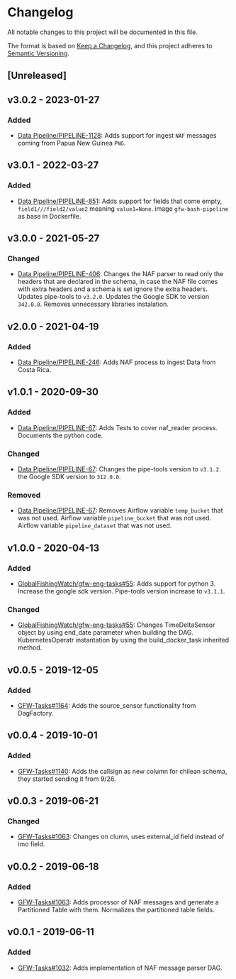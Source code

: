 # Changelog

All notable changes to this project will be documented in this file.

The format is based on [Keep a
Changelog](https://keepachangelog.com/en/1.0.0/), and this project adheres to
[Semantic Versioning](https://semver.org/spec/v2.0.0.html).

## [Unreleased]

## v3.0.2 - 2023-01-27

### Added

* [Data Pipeline/PIPELINE-1128](https://globalfishingwatch.atlassian.net/browse/PIPELINE-1128): Adds
  support for ingest `NAF` messages coming from Papua New Guinea `PNG`.

## v3.0.1 - 2022-03-27

### Added

* [Data Pipeline/PIPELINE-851](https://globalfishingwatch.atlassian.net/browse/PIPELINE-851): Adds
  support for fields that come empty, `field1///field2/value2` meaning `value1=None`.
  image `gfw-bash-pipeline` as base in Dockerfile.

## v3.0.0 - 2021-05-27

### Changed

* [Data Pipeline/PIPELINE-406](https://globalfishingwatch.atlassian.net/browse/PIPELINE-406): Changes
  the NAF parser to read only the headers that are declared in the schema, in
  case the NAF file comes with extra headers and a schema is set ignore the
  extra headers.
  Updates pipe-tools to `v3.2.0`.
  Updates the Google SDK to version `342.0.0`.
  Removes unnecessary libraries instalation.

## v2.0.0 - 2021-04-19

### Added

* [Data Pipeline/PIPELINE-246](https://globalfishingwatch.atlassian.net/browse/PIPELINE-246): Adds
  NAF process to ingest Data from Costa Rica.

## v1.0.1 - 2020-09-30

### Added

* [Data Pipeline/PIPELINE-67](https://globalfishingwatch.atlassian.net/browse/PIPELINE-67): Adds
  Tests to cover naf_reader process.
  Documents the python code.

### Changed

* [Data Pipeline/PIPELINE-67](https://globalfishingwatch.atlassian.net/browse/PIPELINE-67): Changes
  the pipe-tools version to `v3.1.2`.
  the Google SDK version to `312.0.0`.

### Removed

* [Data Pipeline/PIPELINE-67](https://globalfishingwatch.atlassian.net/browse/PIPELINE-67): Removes
  Airflow variable `temp_bucket` that was not used.
  Airflow variable `pipeline_bucket` that was not used.
  Airflow variable `pipeline_dataset` that was not used.

## v1.0.0 - 2020-04-13

### Added

* [GlobalFishingWatch/gfw-eng-tasks#55](https://github.com/GlobalFishingWatch/gfw-eng-tasks/issues/55): Adds
  support for python 3.
  Increase the google sdk version.
  Pipe-tools version increase to `v3.1.1`.

### Changed

* [GlobalFishingWatch/gfw-eng-tasks#55](https://github.com/GlobalFishingWatch/gfw-eng-tasks/issues/55): Changes
  TimeDeltaSensor object by using end_date parameter when building the DAG.
  KubernetesOperatr instantation by using the build_docker_task inherited method.

## v0.0.5 - 2019-12-05

### Added

* [GFW-Tasks#1164](https://github.com/GlobalFishingWatch/GFW-Tasks/issues/1164): Adds
  the source_sensor functionality from DagFactory.

## v0.0.4 - 2019-10-01

### Added

* [GFW-Tasks#1140](https://github.com/GlobalFishingWatch/GFW-Tasks/issues/1140): Adds
  the callsign as new column for chilean schema, they started sending it from 9/26.

## v0.0.3 - 2019-06-21

### Changed

* [GFW-Tasks#1063](https://github.com/GlobalFishingWatch/GFW-Tasks/issues/1063): Changes
  on clumn, uses external_id field instead of imo field.

## v0.0.2 - 2019-06-18

### Added

* [GFW-Tasks#1063](https://github.com/GlobalFishingWatch/GFW-Tasks/issues/1063): Adds
  processor of NAF messages and generate a Partitioned Table with them.
  Normalizes the partitioned table fields.

## v0.0.1 - 2019-06-11

### Added

* [GFW-Tasks#1032](https://github.com/GlobalFishingWatch/GFW-Tasks/issues/1032): Adds
  implementation of NAF message parser DAG.
